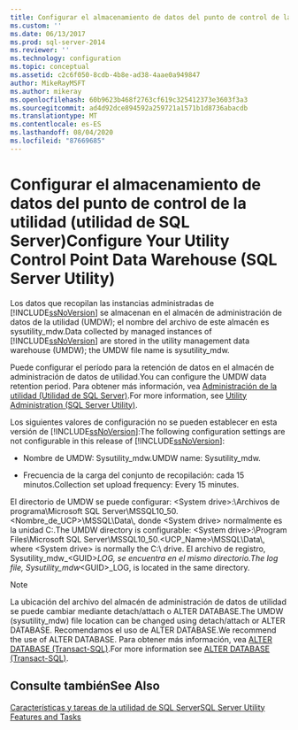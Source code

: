 ```yaml
---
title: Configurar el almacenamiento de datos del punto de control de la utilidad (utilidad de SQL Server) | Microsoft Docs
ms.custom: ''
ms.date: 06/13/2017
ms.prod: sql-server-2014
ms.reviewer: ''
ms.technology: configuration
ms.topic: conceptual
ms.assetid: c2c6f050-8cdb-4b8e-ad38-4aae0a949847
author: MikeRayMSFT
ms.author: mikeray
ms.openlocfilehash: 60b9623b468f2763cf619c325412373e3603f3a3
ms.sourcegitcommit: ad4d92dce894592a259721a1571b1d8736abacdb
ms.translationtype: MT
ms.contentlocale: es-ES
ms.lasthandoff: 08/04/2020
ms.locfileid: "87669685"
---
```

# <a name="configure-your-utility-control-point-data-warehouse-sql-server-utility"></a><span data-ttu-id="3dedc-102">Configurar el almacenamiento de datos del punto de control de la utilidad (utilidad de SQL Server)</span><span class="sxs-lookup"><span data-stu-id="3dedc-102">Configure Your Utility Control Point Data Warehouse (SQL Server Utility)</span></span>
  <span data-ttu-id="3dedc-103">Los datos que recopilan las instancias administradas de [!INCLUDE[ssNoVersion](../../includes/ssnoversion-md.md)] se almacenan en el almacén de administración de datos de la utilidad (UMDW); el nombre del archivo de este almacén es sysutility_mdw.</span><span class="sxs-lookup"><span data-stu-id="3dedc-103">Data collected by managed instances of [!INCLUDE[ssNoVersion](../../includes/ssnoversion-md.md)] are stored in the utility management data warehouse (UMDW); the UMDW file name is sysutility_mdw.</span></span>  
  
 <span data-ttu-id="3dedc-104">Puede configurar el período para la retención de datos en el almacén de administración de datos de utilidad.</span><span class="sxs-lookup"><span data-stu-id="3dedc-104">You can configure the UMDW data retention period.</span></span> <span data-ttu-id="3dedc-105">Para obtener más información, vea [Administración de la utilidad &#40;Utilidad de SQL Server&#41;](../../database-engine/utility-administration-sql-server-utility.md).</span><span class="sxs-lookup"><span data-stu-id="3dedc-105">For more information, see [Utility Administration &#40;SQL Server Utility&#41;](../../database-engine/utility-administration-sql-server-utility.md).</span></span>  
  
 <span data-ttu-id="3dedc-106">Los siguientes valores de configuración no se pueden establecer en esta versión de [!INCLUDE[ssNoVersion](../../includes/ssnoversion-md.md)]:</span><span class="sxs-lookup"><span data-stu-id="3dedc-106">The following configuration settings are not configurable in this release of [!INCLUDE[ssNoVersion](../../includes/ssnoversion-md.md)]:</span></span>  
  
-   <span data-ttu-id="3dedc-107">Nombre de UMDW: Sysutility_mdw.</span><span class="sxs-lookup"><span data-stu-id="3dedc-107">UMDW name: Sysutility_mdw.</span></span>  
  
-   <span data-ttu-id="3dedc-108">Frecuencia de la carga del conjunto de recopilación: cada 15 minutos.</span><span class="sxs-lookup"><span data-stu-id="3dedc-108">Collection set upload frequency: Every 15 minutes.</span></span>  
  
 <span data-ttu-id="3dedc-109">El directorio de UMDW se puede configurar: \<System drive>:\Archivos de programa\Microsoft SQL Server\MSSQL10_50.<Nombre_de_UCP>\MSSQL\Data\\, donde \<System drive> normalmente es la unidad C:\.</span><span class="sxs-lookup"><span data-stu-id="3dedc-109">The UMDW directory is configurable: \<System drive>:\Program Files\Microsoft SQL Server\MSSQL10_50.<UCP_Name>\MSSQL\Data\\, where \<System drive> is normally the C:\ drive.</span></span> <span data-ttu-id="3dedc-110">El archivo de registro, Sysutility_mdw_\<GUID>_LOG, se encuentra en el mismo directorio.</span><span class="sxs-lookup"><span data-stu-id="3dedc-110">The log file, Sysutility_mdw_\<GUID>_LOG, is located in the same directory.</span></span>  
  
> [!NOTE]  
>  <span data-ttu-id="3dedc-111">La ubicación del archivo del almacén de administración de datos de utilidad se puede cambiar mediante detach/attach o ALTER DATABASE.</span><span class="sxs-lookup"><span data-stu-id="3dedc-111">The UMDW (sysutility_mdw) file location can be changed using detach/attach or ALTER DATABASE.</span></span> <span data-ttu-id="3dedc-112">Recomendamos el uso de ALTER DATABASE.</span><span class="sxs-lookup"><span data-stu-id="3dedc-112">We recommend the use of ALTER DATABASE.</span></span> <span data-ttu-id="3dedc-113">Para obtener más información, vea [ALTER DATABASE &#40;Transact-SQL&#41;](/sql/t-sql/statements/alter-database-transact-sql).</span><span class="sxs-lookup"><span data-stu-id="3dedc-113">For more information see [ALTER DATABASE &#40;Transact-SQL&#41;](/sql/t-sql/statements/alter-database-transact-sql).</span></span>  
  
## <a name="see-also"></a><span data-ttu-id="3dedc-114">Consulte también</span><span class="sxs-lookup"><span data-stu-id="3dedc-114">See Also</span></span>  
 [<span data-ttu-id="3dedc-115">Características y tareas de la utilidad de SQL Server</span><span class="sxs-lookup"><span data-stu-id="3dedc-115">SQL Server Utility Features and Tasks</span></span>](sql-server-utility-features-and-tasks.md)  
  
  
